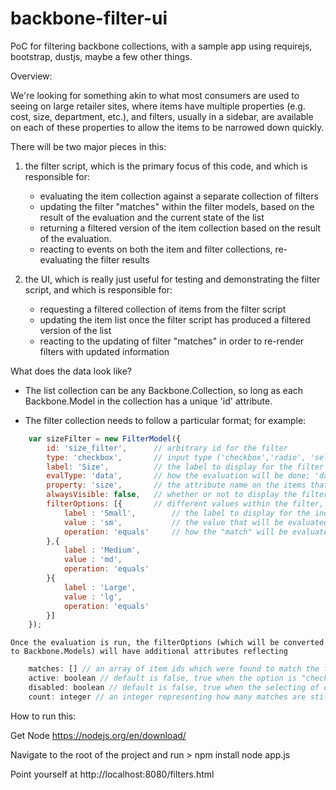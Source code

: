# backbone-filter-ui
PoC for filtering backbone collections, with a sample app using requirejs, bootstrap, dustjs, maybe a few other things.

Overview:

We're looking for something akin to what most consumers are used to seeing on large retailer sites, where items have multiple properties (e.g. cost, size, department, etc.),
and filters, usually in a sidebar, are available on each of these properties to allow the items to be narrowed down quickly.

There will be two major pieces in this:

1. the filter script, which is the primary focus of this code, and which is responsible for:
	- evaluating the item collection against a separate collection of filters
	- updating the filter "matches" within the filter models, based on the result of the evaluation and the current state of the list
	- returning a filtered version of the item collection based on the result of the evaluation.
	- reacting to events on both the item and filter collections, re-evaluating the filter results

2. the UI, which is really just useful for testing and demonstrating the filter script, and which is responsible for:
	- requesting a filtered collection of items from the filter script
	- updating the item list once the filter script has produced a filtered version of the list
	- reacting to the updating of filter "matches" in order to re-render filters with updated information

What does the data look like?

- The list collection can be any Backbone.Collection, so long as each Backbone.Model in the collection has a unique 'id' attribute.

- The filter collection needs to follow a particular format; for example:
```javascript
	var sizeFilter = new FilterModel({
		id: 'size_filter', 		// arbitrary id for the filter
		type: 'checkbox',  		// input type ('checkbox','radio', 'select')
		label: 'Size',			// the label to display for the filter as a whole
		evalType: 'data',		// how the evaluation will be done; 'data' compares the filter value to the item attribute
		property: 'size',		// the attribute name on the items that the filter will be comparing its option value to
		alwaysVisible: false,	// whether or not to display the filter even if there are no possible matches in the unfiltered list
		filterOptions: [{		// different values within the filter, each managed independently
			label : 'Small',		// the label to display for the indivual filterOption
			value : 'sm',			// the value that will be evaluated against the item attribute matching the filter property
			operation: 'equals'		// how the "match" will be evaluated; e.g. "equals" means the value matches excactly the item attribute value
		},{
			label : 'Medium',
			value : 'md',
			operation: 'equals'
		}{
			label : 'Large',
			value : 'lg',
			operation: 'equals'
		}]
	});
```
	Once the evaluation is run, the filterOptions (which will be converted to Backbone.Models) will have additional attributes reflecting
```javascript
	matches: [] // an array of item ids which were found to match the filterOption
	active: boolean // default is false, true when the option is "checked"
	disabled: boolean // default is false, true when the selecting of other filter options excludes this option
	count: integer // an integer representing how many matches are still available for this option, given which other options are active
```


How to run this:

Get Node
https://nodejs.org/en/download/

Navigate to the root of the project and run > 
npm install
node app.js

Point yourself at http://localhost:8080/filters.html
